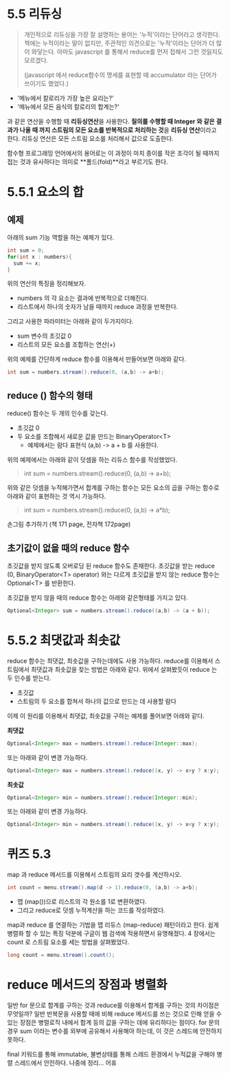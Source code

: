 # 5.5 리듀싱

> 개인적으로 리듀싱을 가장 잘 설명하는 용어는 '누적'이라는 단어라고 생각한다. 책에는 누적이라는 말이 없지만, 주관적인 의견으로는 '누적'이라는 단어가 더 많이 와닿는다. 아마도 javascript 를 통해서 reduce를 먼저 접해서 그런 것일지도 모르겠다.  
>
> (javascript 에서 reduce함수의 명세를 표현할 때 accumulator 라는 단어가 쓰이기도 했었다.)



- '메뉴에서 칼로리가 가장 높은 요리는?'
- '메뉴에서 모든 음식의 칼로리의 합계는?'

과 같은 연산을 수행할 때 **리듀싱연산**을 사용한다. **질의를 수행할 때 Integer 와 같은 결과가 나올 때 까지 스트림의 모든 요소를 반복적으로 처리하는 것**을 **리듀싱 연산**이라고 한다. 리듀싱 연산은 모든 스트림 요소를 처리해서 값으로 도출한다.  

함수형 프로그래밍 언어에서의 용어로는 이 과정이 마치 종이를 작은 조각이 될 때까지 접는 것과 유사하다는 의미로 **폴드(fold)**라고 부르기도 한다.



# 5.5.1 요소의 합

## 예제

아래의 sum 기능 역할을 하는 예제가 있다.

```java
int sum = 0;
for(int x : numbers){
  sum += x;
}
```



위의 연산의 특징을 정리해보자. 

- numbers 의 각 요소는 결과에 반복적으로 더해진다. 
- 리스트에서 하나의 숫자가 남을 때까지 reduce 과정을 반복한다.

그리고 사용한 파라미터는 아래와 같이 두가지이다.

- sum 변수의 초깃값 0
- 리스트의 모든 요소를 조합하는 연산(+)



위의 예제를 간단하게 reduce 함수를 이용해서 만들어보면 아래와 같다.

```java
int sum = numbers.stream().reduce(0, (a,b) -> a+b);
```



## reduce () 함수의 형태

reduce() 함수는 두 개의 인수를 갖는다.

- 초깃값 0
- 두 요소를 조합해서 새로운 값을 만드는 BinaryOperator\<T\>
  - 예제에서는 람다 표현식 (a,b) -> a + b 를 사용한다.

위의 예제에서는 아래와 같이 덧셈을 하는 리듀스 함수를 작성했었다.

> int sum = numbers.stream().reduce(0, (a,b) -> a+b);

위와 같은 덧셈을 누적해가면서 합계를  구하는 함수는 모든 요소의 곱을 구하는 함수로 아래와 같이 표현하는 것 역시 가능하다.

> int sum = numbers.stream().reduce(0, (a,b) -> a*b);

손그림 추가하기 (책 171 page, 전자책 172page)



## 초기값이 없을 때의 reduce 함수

초깃값을 받지 않도록 오버로딩 된 reduce 함수도 존재한다. 초깃값을 받는 reduce (0, BinaryOperator\<T\> operator) 와는 다르게 초깃값을 받지 않는 reduce 함수는 Optional\<T\> 를 반환한다. 

초깃값을 받지 않을 때의 reduce 함수는 아래와 같은형태를 가지고 있다.

```java
Optional<Integer> sum = numbers.stream().reduce((a,b) -> (a + b));
```



# 5.5.2 최댓값과 최솟값

reduce 함수는 최댓값, 최솟값을 구하는데에도 사용 가능하다. reduce를 이용해서 스트림에서 최댓값과 최솟값을 찾는 방법은 아래와 같다. 위에서 살펴봤듯이 reduce 는 두 인수를 받는다.

- 초깃값
- 스트림의 두 요소를 합쳐서 하나의 값으로 만드는 데 사용할 람다



이제 이 원리를 이용해서 최댓값, 최솟값을 구하는 예제를 풀어보면 아래와 같다.

**최댓값**

```java
Optional<Integer> max = numbers.stream().reduce(Integer::max);
```

또는 아래와 같이 변경 가능하다.

```java
Optional<Integer> max = numbers.stream().reduce((x, y) -> x>y ? x:y);
```



**최솟값**

```java
Optional<Integer> min = numbers.stream().reduce(Integer::min);
```

또는 아래와 같이 변경 가능하다.

```java
Optional<Integer> min = numbers.stream().reduce((x, y) -> x<y ? x:y);
```



# 퀴즈 5.3

map 과 reduce 메서드를 이용해서 스트림의 요리 갯수를 계산하시오.

```java
int count = menu.stream().map(d -> 1).reduce(0, (a,b) -> a+b);
```

- 맵 (map())으로 리스트의 각 원소를 1로 변환하였다.
- 그리고 reduce로 덧셈 누적계산을 하는 코드를 작성하였다.

map과 reduce 를 연결하는 기법을 맵 리듀스 (map-reduce) 패턴이라고 한다. 쉽게 병렬화 할 수 있는 특징 덕분에 구글이 웹 검색에 적용하면서 유명해졌다. 4 장에서는 count 로 스트림 요소를 세는 방법을 살펴봤었다.

```java
long count = menu.stream().count();
```



# reduce 메서드의 장점과 병렬화

일반 for 문으로 합계를 구하는 것과 reduce를 이용해서 합계를 구하는 것의 차이점은 무엇일까? 일반 반복문을 사용할 때에 비해 reduce 메서드를 쓰는 것으로 인해 얻을 수 있는 장점은 병렬로직 내에서 합계 등의 값을 구하는 데에 유리하다는 점이다. for 문의 경우 sum 이라는 변수를 외부에 공유해서 사용해야 하는데, 이 것은 스레드에 안전하지 못하다. 

final 키워드를 통해 immutable, 불변상태를 통해 스레드 환경에서 누적값을 구해야 병렬 스레드에서 안전하다. 나중에 정리... 어휴














